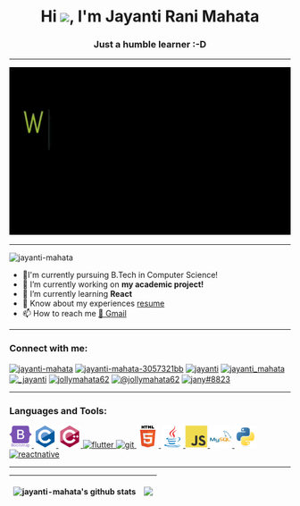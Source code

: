 
<h1 align="center">Hi <img src="https://media.giphy.com/media/hvRJCLFzcasrR4ia7z/giphy.gif" width="28">, I'm Jayanti Rani Mahata</h1>
<h3 align="center">Just a humble learner :-D</h3>
<hr>
<p align="center"><img alt="GIF" src="https://github.com/Jayanti-Mahata/Jayanti-Mahata/blob/main/Items/Welcome.gif?raw=true" width="800" height="300" /></p>
<hr>
<p align="left"> <img src="https://komarev.com/ghpvc/?username=jayanti-mahata&label=Profile%20views&color=0e75b6&style=flat" alt="jayanti-mahata" /> </p>

- 🔭I'm currently pursuing B.Tech in Computer Science!
- 🔭 I’m currently working on **my academic project!**
- 🌱 I’m currently learning **React**
- 📄 Know about my experiences [resume](https://drive.google.com/file/d/1fRD7e_z4LgrbYJc_p1wMhK_ho9Uv3kx-/view?usp=sharing)
- 📫 How to reach me [📩 Gmail](janymahata62@gmail.com)

<hr>

<h3 align="left">Connect with me:</h3>
<p align="left">
<a href="https://codepen.io/jayanti-mahata" target="blank"><img align="center" src="https://raw.githubusercontent.com/rahuldkjain/github-profile-readme-generator/master/src/images/icons/Social/codepen.svg" alt="jayanti-mahata" height="30" width="40" /></a>
<a href="https://linkedin.com/in/jayanti-mahata-3057321bb" target="blank"><img align="center" src="https://raw.githubusercontent.com/rahuldkjain/github-profile-readme-generator/master/src/images/icons/Social/linked-in-alt.svg" alt="jayanti-mahata-3057321bb" height="30" width="40" /></a>
<a href="https://codesandbox.com/jayanti" target="blank"><img align="center" src="https://raw.githubusercontent.com/rahuldkjain/github-profile-readme-generator/master/src/images/icons/Social/codesandbox.svg" alt="jayanti" height="30" width="40" /></a>
<a href="https://www.codechef.com/users/jayanti_mahata" target="blank"><img align="center" src="https://cdn.jsdelivr.net/npm/simple-icons@3.1.0/icons/codechef.svg" alt="jayanti_mahata" height="30" width="40" /></a>
<a href="https://www.hackerrank.com/_jayanti" target="blank"><img align="center" src="https://raw.githubusercontent.com/rahuldkjain/github-profile-readme-generator/master/src/images/icons/Social/hackerrank.svg" alt="_jayanti" height="30" width="40" /></a>
<a href="https://www.leetcode.com/jollymahata62" target="blank"><img align="center" src="https://raw.githubusercontent.com/rahuldkjain/github-profile-readme-generator/master/src/images/icons/Social/leet-code.svg" alt="jollymahata62" height="30" width="40" /></a>
<a href="https://www.hackerearth.com/@jollymahata62" target="blank"><img align="center" src="https://raw.githubusercontent.com/rahuldkjain/github-profile-readme-generator/master/src/images/icons/Social/hackerearth.svg" alt="@jollymahata62" height="30" width="40" /></a>
<a href="https://discord.gg/jany#8823" target="blank"><img align="center" src="https://raw.githubusercontent.com/rahuldkjain/github-profile-readme-generator/master/src/images/icons/Social/discord.svg" alt="jany#8823" height="30" width="40" /></a>
</p>
<hr>
<h3 align="left">Languages and Tools:</h3>
<p align="left"> <a href="https://getbootstrap.com" target="_blank" rel="noreferrer"> <img src="https://raw.githubusercontent.com/devicons/devicon/master/icons/bootstrap/bootstrap-plain-wordmark.svg" alt="bootstrap" width="40" height="40"/> </a> <a href="https://www.cprogramming.com/" target="_blank" rel="noreferrer"> <img src="https://raw.githubusercontent.com/devicons/devicon/master/icons/c/c-original.svg" alt="c" width="40" height="40"/> </a> <a href="https://www.w3schools.com/cpp/" target="_blank" rel="noreferrer"> <img src="https://raw.githubusercontent.com/devicons/devicon/master/icons/cplusplus/cplusplus-original.svg" alt="cplusplus" width="40" height="40"/> </a> <a href="https://flutter.dev" target="_blank" rel="noreferrer"> <img src="https://www.vectorlogo.zone/logos/flutterio/flutterio-icon.svg" alt="flutter" width="40" height="40"/> </a> <a href="https://git-scm.com/" target="_blank" rel="noreferrer"> <img src="https://www.vectorlogo.zone/logos/git-scm/git-scm-icon.svg" alt="git" width="40" height="40"/> </a> <a href="https://www.w3.org/html/" target="_blank" rel="noreferrer"> <img src="https://raw.githubusercontent.com/devicons/devicon/master/icons/html5/html5-original-wordmark.svg" alt="html5" width="40" height="40"/> </a> <a href="https://www.java.com" target="_blank" rel="noreferrer"> <img src="https://raw.githubusercontent.com/devicons/devicon/master/icons/java/java-original.svg" alt="java" width="40" height="40"/> </a> <a href="https://developer.mozilla.org/en-US/docs/Web/JavaScript" target="_blank" rel="noreferrer"> <img src="https://raw.githubusercontent.com/devicons/devicon/master/icons/javascript/javascript-original.svg" alt="javascript" width="40" height="40"/> </a> <a href="https://www.mysql.com/" target="_blank" rel="noreferrer"> <img src="https://raw.githubusercontent.com/devicons/devicon/master/icons/mysql/mysql-original-wordmark.svg" alt="mysql" width="40" height="40"/> </a> <a href="https://www.python.org" target="_blank" rel="noreferrer"> <img src="https://raw.githubusercontent.com/devicons/devicon/master/icons/python/python-original.svg" alt="python" width="40" height="40"/> </a> <a href="https://reactnative.dev/" target="_blank" rel="noreferrer"> <img src="https://reactnative.dev/img/header_logo.svg" alt="reactnative" width="40" height="40"/> </a> </p>

<hr>

| <p><img align="center" src="https://github-readme-stats.vercel.app/api/top-langs?username=jayanti-mahata&show_icons=true&locale=en&layout=compact" alt="jayanti-mahata's github stats" /></p> | <a><img align="center" src="https://github-readme-stats.vercel.app/api?username=jayanti-mahata&show_icons=true&locale=en" /></a> |
| ------------- | ------------- |
